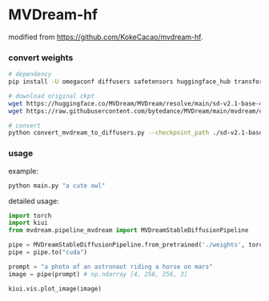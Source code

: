 # MVDream-hf

modified from https://github.com/KokeCacao/mvdream-hf.

### convert weights
```bash
# dependency
pip install -U omegaconf diffusers safetensors huggingface_hub transformers accelerate

# download original ckpt
wget https://huggingface.co/MVDream/MVDream/resolve/main/sd-v2.1-base-4view.pt
wget https://raw.githubusercontent.com/bytedance/MVDream/main/mvdream/configs/sd-v2-base.yaml

# convert
python convert_mvdream_to_diffusers.py --checkpoint_path ./sd-v2.1-base-4view.pt --dump_path ./weights --original_config_file ./sd-v2-base.yaml --half --to_safetensors --test
```

### usage

example:
```bash
python main.py "a cute owl"
```

detailed usage:
```python
import torch
import kiui
from mvdream.pipeline_mvdream import MVDreamStableDiffusionPipeline

pipe = MVDreamStableDiffusionPipeline.from_pretrained('./weights', torch_dtype=torch.float16)
pipe = pipe.to("cuda")

prompt = "a photo of an astronaut riding a horse on mars"
image = pipe(prompt) # np.ndarray [4, 256, 256, 3]

kiui.vis.plot_image(image)
```